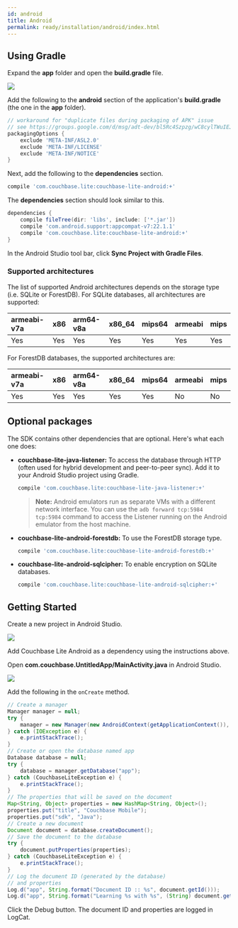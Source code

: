 ```yaml
---
id: android
title: Android
permalink: ready/installation/android/index.html
---
```


## Using Gradle

Expand the **app** folder and open the **build.gradle** file.

![](img/android-build-gradle.png)

Add the following to the **android** section of the application's **build.gradle** (the one in the **app** folder).

```groovy
// workaround for "duplicate files during packaging of APK" issue
// see https://groups.google.com/d/msg/adt-dev/bl5Rc4Szpzg/wC8cylTWuIEJ
packagingOptions {
    exclude 'META-INF/ASL2.0'
    exclude 'META-INF/LICENSE'
    exclude 'META-INF/NOTICE'
}
```

Next, add the following to the **dependencies** section.

```groovy
compile 'com.couchbase.lite:couchbase-lite-android:+'
```

The **dependencies** section should look similar to this.

```groovy
dependencies {
    compile fileTree(dir: 'libs', include: ['*.jar'])
    compile 'com.android.support:appcompat-v7:22.1.1'
    compile 'com.couchbase.lite:couchbase-lite-android:+'
}
```

In the Android Studio tool bar, click **Sync Project with Gradle Files**.

### Supported architectures

The list of supported Android architectures depends on the storage type (i.e. SQLite or ForestDB).
For SQLite databases, all architectures are supported:

| armeabi-v7a | x86 | arm64-v8a | x86_64 | mips64 | armeabi | mips |
|:------------|:----|:----------|:-------|:-------|:--------|:-----|
| Yes         | Yes | Yes       | Yes    | Yes    | Yes     | Yes  |

For ForestDB databases, the supported architectures are:

| armeabi-v7a | x86 | arm64-v8a | x86_64 | mips64 | armeabi | mips |
|:------------|:----|:----------|:-------|:-------|:--------|:-----|
| Yes         | Yes | Yes       | Yes    | Yes    | No      | No   |

## Optional packages

The SDK contains other dependencies that are optional. Here's what each one does:

- **couchbase-lite-java-listener:** To access the database through HTTP (often used for hybrid development and peer-to-peer sync). Add it to your Android Studio project using Gradle.

    ```groovy
    compile 'com.couchbase.lite:couchbase-lite-java-listener:+'
    ```

    > **Note:** Android emulators run as separate VMs with a different network interface. You can use the `adb forward tcp:5984 tcp:5984` command to access the Listener running on the Android emulator from the host machine.

- **couchbase-lite-android-forestdb:** To use the ForestDB storage type.

    ```groovy
    compile 'com.couchbase.lite:couchbase-lite-android-forestdb:+'
    ```

- **couchbase-lite-android-sqlcipher:** To enable encryption on SQLite databases.

    ```groovy
    compile 'com.couchbase.lite:couchbase-lite-android-sqlcipher:+'
    ```

## Getting Started

Create a new project in Android Studio.

![](img/new-proj-android.png)

Add Couchbase Lite Android as a dependency using the instructions above.

Open **com.couchbase.UntitledApp/MainActivity.java** in Android Studio. 

![](img/open-main-activity.png)

Add the following in the `onCreate` method.

```java
// Create a manager
Manager manager = null;
try {
    manager = new Manager(new AndroidContext(getApplicationContext()), Manager.DEFAULT_OPTIONS);
} catch (IOException e) {
    e.printStackTrace();
}
// Create or open the database named app
Database database = null;
try {
    database = manager.getDatabase("app");
} catch (CouchbaseLiteException e) {
    e.printStackTrace();
}
// The properties that will be saved on the document
Map<String, Object> properties = new HashMap<String, Object>();
properties.put("title", "Couchbase Mobile");
properties.put("sdk", "Java");
// Create a new document
Document document = database.createDocument();
// Save the document to the database
try {
    document.putProperties(properties);
} catch (CouchbaseLiteException e) {
    e.printStackTrace();
}
// Log the document ID (generated by the database)
// and properties
Log.d("app", String.format("Document ID :: %s", document.getId()));
Log.d("app", String.format("Learning %s with %s", (String) document.getProperty("title"), (String) document.getProperty("sdk")));
```

Click the Debug button. The document ID and properties are logged in LogCat.
